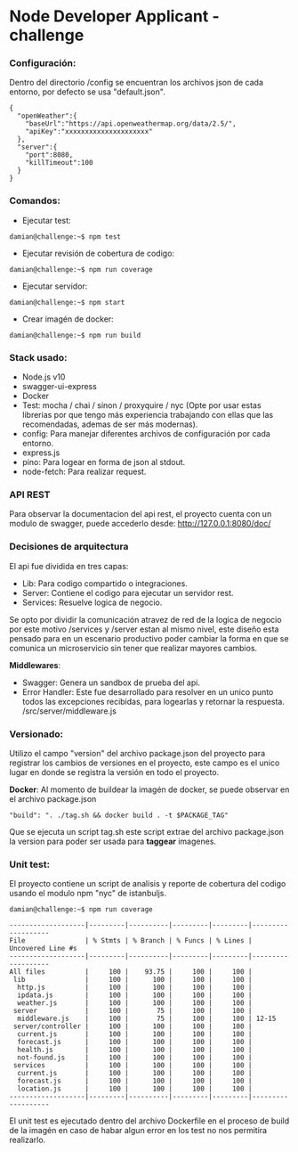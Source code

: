 # Node Developer Applicant - challenge

### **Configuración**:
Dentro del directorio /config se encuentran los archivos json de cada entorno, por defecto se usa "default.json".

```console
{
  "openWeather":{
    "baseUrl":"https://api.openweathermap.org/data/2.5/",
    "apiKey":"xxxxxxxxxxxxxxxxxxxxx"
  },
  "server":{
    "port":8080,
    "killTimeout":100
  }
}
```

### **Comandos**:

- Ejecutar test:
```console
damian@challenge:~$ npm test
```
- Ejecutar revisión de cobertura de codigo:
```console
damian@challenge:~$ npm run coverage
```
- Ejecutar servidor:
```console
damian@challenge:~$ npm start
```

- Crear imagén de docker:
```console
damian@challenge:~$ npm run build
```

### **Stack usado**:
- Node.js v10
- swagger-ui-express
- Docker
- Test: mocha / chai / sinon / proxyquire / nyc
  (Opte por usar estas librerias por que tengo más experiencia trabajando con ellas que las recomendadas, ademas de ser más modernas).
- config: Para manejar diferentes archivos de configuración por cada entorno.
- express.js
- pino: Para logear en forma de json al stdout.
- node-fetch: Para realizar request.

### **API REST**
Para observar la documentacion del api rest, el proyecto cuenta con un modulo de swagger, puede accederlo desde:
http://127.0.0.1:8080/doc/

### **Decisiones de arquitectura**
El api fue dividida en tres capas:
- Lib: Para codigo compartido o integraciones.
- Server: Contiene el codigo para ejecutar un servidor rest.
- Services: Resuelve logica de negocio.

Se opto por dividir la comunicación atravez de red de la logica de negocio por este motivo /services y /server estan al mismo nivel, este diseño esta pensado para en un escenario productivo poder cambiar la forma en que se comunica un microservicio sin tener que realizar mayores cambios.

**Middlewares**:
- Swagger: Genera un sandbox de prueba del api.
- Error Handler: Este fue desarrollado para resolver en un unico punto todos las excepciones recibidas, para logearlas y retornar la respuesta. /src/server/middleware.js

### **Versionado**:
Utilizo el campo "version" del archivo package.json del proyecto para registrar los cambios de versiones en el proyecto, este campo es el unico lugar en donde se registra la versión en todo el proyecto.

**Docker**: Al momento de buildear la imagén de docker, se puede observar en el archivo package.json
```console
"build": ". ./tag.sh && docker build . -t $PACKAGE_TAG"
```
Que se ejecuta un script tag.sh este script extrae del archivo package.json la version para poder ser usada para **taggear** imagenes.

### Unit test:
El proyecto contiene un script de analisis y reporte de cobertura del codigo usando el modulo npm "nyc" de istanbuljs.

```console
damian@challenge:~$ npm run coverage

-------------------|---------|----------|---------|---------|-------------------
File               | % Stmts | % Branch | % Funcs | % Lines | Uncovered Line #s 
-------------------|---------|----------|---------|---------|-------------------
All files          |     100 |    93.75 |     100 |     100 |                   
 lib               |     100 |      100 |     100 |     100 |                   
  http.js          |     100 |      100 |     100 |     100 |                   
  ipdata.js        |     100 |      100 |     100 |     100 |                   
  weather.js       |     100 |      100 |     100 |     100 |                   
 server            |     100 |       75 |     100 |     100 |                   
  middleware.js    |     100 |       75 |     100 |     100 | 12-15             
 server/controller |     100 |      100 |     100 |     100 |                   
  current.js       |     100 |      100 |     100 |     100 |                   
  forecast.js      |     100 |      100 |     100 |     100 |                   
  health.js        |     100 |      100 |     100 |     100 |                   
  not-found.js     |     100 |      100 |     100 |     100 |                   
 services          |     100 |      100 |     100 |     100 |                   
  current.js       |     100 |      100 |     100 |     100 |                   
  forecast.js      |     100 |      100 |     100 |     100 |                   
  location.js      |     100 |      100 |     100 |     100 |                   
-------------------|---------|----------|---------|---------|-------------------
```

El unit test es ejecutado dentro del archivo Dockerfile en el proceso de build de la imagén en caso de habar algun
error en los test no nos permitira realizarlo.
